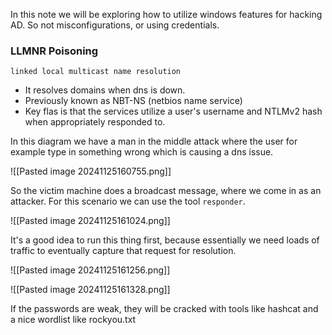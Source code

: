 In this note we will be exploring how to utilize windows features for hacking AD.
So not misconfigurations, or using credentials.

### LLMNR Poisoning

`linked local multicast name resolution`

- It resolves domains when dns is down.
- Previously known as NBT-NS (netbios name service)
- Key flas is that the services utilize a user's username and NTLMv2 hash when appropriately responded to.

In this diagram we have a man in the middle attack where the user for example type in something wrong which is causing a dns issue.

![[Pasted image 20241125160755.png]]

So the victim machine does a broadcast message, where we come in as an attacker.
For this scenario we can use the tool `responder`.

![[Pasted image 20241125161024.png]]

It's a good idea to run this thing first, because essentially we need loads of traffic to eventually capture that request for resolution.

![[Pasted image 20241125161256.png]]

![[Pasted image 20241125161328.png]]

If the passwords are weak, they will be cracked with tools like hashcat and a nice wordlist like rockyou.txt
